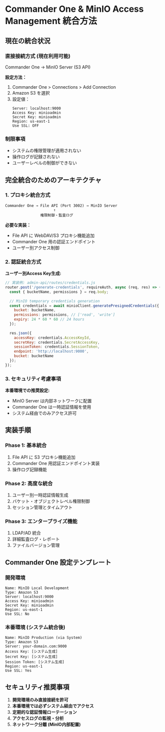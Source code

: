 # Commander One & MinIO Access Management 統合方法

## 現在の統合状況

### 直接接続方式 (現在利用可能)
Commander One → MinIO Server (S3 API) 

**設定方法：**
1. Commander One > Connections > Add Connection
2. Amazon S3 を選択
3. 設定値：
   ```
   Server: localhost:9000
   Access Key: minioadmin
   Secret Key: minioadmin
   Region: us-east-1
   Use SSL: OFF
   ```

### 制限事項
- システムの権限管理が適用されない
- 操作ログが記録されない
- ユーザーレベルの制御ができない

## 完全統合のためのアーキテクチャ

### 1. プロキシ統合方式

```
Commander One → File API (Port 3002) → MinIO Server
                      ↑
                権限制御・監査ログ
```

**必要な実装：**
- File API に WebDAV/S3 プロキシ機能追加
- Commander One 用の認証エンドポイント
- ユーザー別アクセス制御

### 2. 認証統合方式

**ユーザー別Access Key生成:**
```javascript
// 実装例: admin-api/routes/credentials.js
router.post('/generate-credentials', requireAuth, async (req, res) => {
  const { bucketName, permissions } = req.body;
  
  // MinIO temporary credentials generation
  const credentials = await minioClient.generatePresignedCredentials({
    bucket: bucketName,
    permissions: permissions, // ['read', 'write']
    expiry: 24 * 60 * 60 // 24 hours
  });
  
  res.json({
    accessKey: credentials.AccessKeyId,
    secretKey: credentials.SecretAccessKey,
    sessionToken: credentials.SessionToken,
    endpoint: 'http://localhost:9000',
    bucket: bucketName
  });
});
```

### 3. セキュリティ考慮事項

**本番環境での推奨設定:**
- MinIO Server は内部ネットワークに配置
- Commander One は一時認証情報を使用
- システム経由でのみアクセス許可

## 実装手順

### Phase 1: 基本統合
1. File API に S3 プロキシ機能追加
2. Commander One 用認証エンドポイント実装
3. 操作ログ記録機能

### Phase 2: 高度な統合  
1. ユーザー別一時認証情報生成
2. バケット・オブジェクトレベル権限制御
3. セッション管理とタイムアウト

### Phase 3: エンタープライズ機能
1. LDAP/AD 統合
2. 詳細監査ログ・レポート
3. ファイルバージョン管理

## Commander One 設定テンプレート

### 開発環境
```
Name: MinIO Local Development
Type: Amazon S3
Server: localhost:9000
Access Key: minioadmin
Secret Key: minioadmin
Region: us-east-1
Use SSL: No
```

### 本番環境 (システム統合後)
```  
Name: MinIO Production (via System)
Type: Amazon S3
Server: your-domain.com:9000
Access Key: [システム生成]
Secret Key: [システム生成]  
Session Token: [システム生成]
Region: us-east-1
Use SSL: Yes
```

## セキュリティ推奨事項

1. **開発環境のみ直接接続を許可**
2. **本番環境では必ずシステム経由でアクセス**
3. **定期的な認証情報ローテーション**
4. **アクセスログの監視・分析**
5. **ネットワーク分離 (MinIO内部配置)**